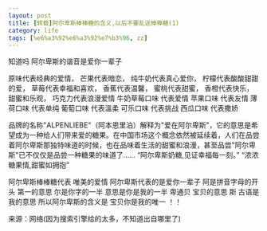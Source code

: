 ```yaml
---
layout: post
title: [转载]阿尔卑斯棒棒糖的含义,以后不要乱送棒棒糖(1)
category: life
tags: [%e6%a3%92%e6%a3%92%e7%b3%96, zz]
---
```


知道吗 阿尔卑斯的谐音是爱你一辈子

原味代表经典的爱情，
芒果代表暗恋，
纯牛奶代表真心爱你，
柠檬代表酸酸甜甜的爱，
草莓代表幸福和喜欢，
香蕉代表温馨，
蜜桃代表甜蜜，
香橙代表快乐，甜蜜和乐观，
巧克力代表浪漫爱情
牛奶草莓口味 代表爱情
苹果口味 代表友情
薄荷口味 代表单纯
葡萄口味 代表溫柔
可乐口味 代表挑战
西瓜口味 代表撒娇<!--more-->

品牌的名称"ALPENLIEBE"（阿本恩里泊）解释为"爱在阿尔卑斯"，它的意思是希望成为一种给人们带来爱的糖果。在中国市场这个概念依然被延续着，人们在品尝着阿尔卑斯那独特味道的时候，也在品味着生活的甜蜜和浪漫，甚至品尝"阿尔卑斯"已不仅仅是品尝一种糖果的味道了……
“阿尔卑斯奶糖,见证幸福每一刻。”
“浓浓糖果情,甜蜜如拥抱”

阿尔卑斯棒棒糖代表 唯美的爱情
阿尔卑斯代表的是爱你一辈子
阿是拼音字母的开头 第一的意思
尔是你字的一半 意思是你是我的一半
卑通贝 宝贝的意思
斯 古语是我的意思
所以阿尔卑斯的含义是 宝贝你是我的唯一 ！！

来源：网络(因为搜索引擎给的太多，不知道出自哪里了)
